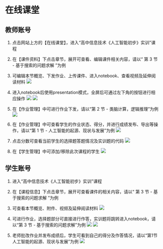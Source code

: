 # 在线课堂
## 教师账号
1. 点击网站上方的【在线课堂】，进入“高中信息技术《人工智能初步》实训”课程
2. 在【课件资料】下点击章节，展开可查看、编辑课件相关内容，请以“ 第 3 节 - 基于搜索的问题求解 ”为例
3. 可编辑本节概览、下发作业、上传课件、进入notebook、查看视频及延伸阅读材料
![](https://qqadapt.qpic.cn/txdocpic/0/a5c664b66a1e9a12ae9701bbe92cb14a/0?w=2370&h=1420)
4. 进入notebook后使用presentation模式，全屏后可通过左下角的按钮进行相应操作
![](https://qqadapt.qpic.cn/txdocpic/0/c90e5937f753c65597939cc326244af3/0?w=2830&h=1434)
![](https://qqadapt.qpic.cn/txdocpic/0/b31632572d3e8c7dd86459ccf22e3863/0?w=2880&h=1800)


5. 在【作业管理】中可进行作业下发，请以“第 2 节 - 类脑计算，逻辑推理”为例
![](https://qqadapt.qpic.cn/txdocpic/0/2039c715ee64cd455bd5f6dfa29e703a/0?w=2522&h=1430)

6. 在【作业管理】中可查看学生的作业状态、得分，并进行成绩发布、导出等操作，请以“第 1 节 - 人工智能的起源、现状与发展”为例
![](https://qqadapt.qpic.cn/txdocpic/0/27683aae635c1fb41a60023a6f994e97/0?w=2396&h=1426)

7. 点击分数可查看当前学生的选择题答题情况及实训题的代码
![](https://qqadapt.qpic.cn/txdocpic/0/2bbb3c6f9ecf36ea63220964eaf4011f/0?w=2410&h=1436)

8. 在【学生管理】中可添加/移除此次课程的学生
![](https://qqadapt.qpic.cn/txdocpic/0/22198bf560e59b2aef17a50429580fa9/0?w=2404&h=1414)


## 学生账号
1. 进入“高中信息技术《人工智能初步》实训”课程
2. 在【课程信息】下点击章节，展开可查看课件的相关内容，请以“ 第 3 节 - 基于搜索的问题求解 ”为例
3. 可查看本节概览、附件、视频及延伸阅读材料
![](https://qqadapt.qpic.cn/txdocpic/0/beb08cbce89124fd35b318ca3cd0f8a1/0?w=2422&h=1436)

4. 可进行作业，选择题部分可直接进行作答，实训题将跳转进入notebook，请以“第 3 节 - 基于搜索的问题求解”为例
![](https://qqadapt.qpic.cn/txdocpic/0/d04d5411faf0176395cbafc12cbce760/0?w=2436&h=1410)
![](https://qqadapt.qpic.cn/txdocpic/0/9c97ae53ea824acaf1fc58b028f96060/0?w=2876&h=1638)


5. 老师批改作业并发布成绩后，学生可看到自己的得分及作答情况，请以“第1节 人工智能的起源、现状与发展”为例
![](https://qqadapt.qpic.cn/txdocpic/0/34c7f43ca609978f124db459e8817111/0?w=2418&h=1424)

